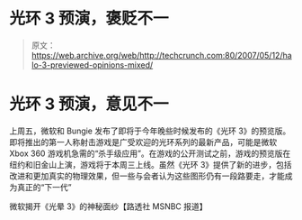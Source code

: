 # 光环 3 预演，褒贬不一

> 原文：<https://web.archive.org/web/http://techcrunch.com:80/2007/05/12/halo-3-previewed-opinions-mixed/>

# 光环 3 预演，意见不一

上周五，微软和 Bungie 发布了即将于今年晚些时候发布的《光环 3》的预览版。即将推出的第一人称射击游戏是广受欢迎的光环系列的最新产品，可能是微软 Xbox 360 游戏机急需的“杀手级应用”。在游戏的公开测试之前，游戏的预览版在纽约和旧金山上演，游戏将于本周三上线。虽然《光环 3》提供了新的进步，包括改进和更加真实的物理效果，但一些与会者认为这些图形仍有一段路要走，才能成为真正的“下一代”

微软揭开《光晕 3》的神秘面纱【路透社 MSNBC 报道】